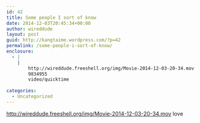 ```yaml
---
id: 42
title: Some people I sort of know
date: 2014-12-03T20:45:34+00:00
author: wireddude
layout: post
guid: http://kangtaime.wordpress.com/?p=42
permalink: /some-people-i-sort-of-know/
enclosure:
  - |
    |
        http://wireddude.freeshell.org/img/Movie-2014-12-03-20-34.mov
        9834955
        video/quicktime
        
categories:
  - Uncategorized
---
```

<http://wireddude.freeshell.org/img/Movie-2014-12-03-20-34.mov>
love
